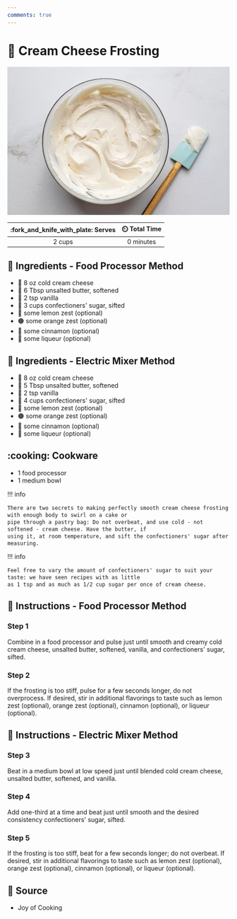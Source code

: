 ```yaml
---
comments: true
---
```

# :birthday: Cream Cheese Frosting

![Cream Cheese Frosting](../../assets/images/cream-cheese-frosting.png)

| :fork_and_knife_with_plate: Serves | :timer_clock: Total Time |
|:----------------------------------:|:-----------------------: |
| 2 cups | 0 minutes |

## :salt: Ingredients - Food Processor Method

- :bagel: 8 oz cold cream cheese
- :butter: 6 Tbsp unsalted butter, softened
- :icecream: 2 tsp vanilla
- :candy: 3 cups confectioners' sugar, sifted
- :lemon: some lemon zest (optional)
- :orange_circle: some orange zest (optional)
- :custard: some cinnamon (optional)
- :tumbler_glass: some liqueur (optional)

## :salt: Ingredients - Electric Mixer Method

- :bagel: 8 oz cold cream cheese
- :butter: 5 Tbsp unsalted butter, softened
- :icecream: 2 tsp vanilla
- :candy: 4 cups confectioners' sugar, sifted
- :lemon: some lemon zest (optional)
- :orange_circle: some orange zest (optional)
- :custard: some cinnamon (optional)
- :tumbler_glass: some liqueur (optional)

## :cooking: Cookware

- 1 food processor
- 1 medium bowl

!!! info

    There are two secrets to making perfectly smooth cream cheese frosting with enough body to swirl on a cake or
    pipe through a pastry bag: Do not overbeat, and use cold - not softened - cream cheese. Have the butter, if
    using it, at room temperature, and sift the confectioners' sugar after measuring.

!!! info

    Feel free to vary the amount of confectioners' sugar to suit your taste: we have seen recipes with as little
    as 1 tsp and as much as 1/2 cup sugar per once of cream cheese.

## :pencil: Instructions - Food Processor Method

### Step 1

Combine in a food processor and pulse just until smooth and creamy cold cream cheese, unsalted
butter, softened, vanilla, and confectioners' sugar, sifted.

### Step 2

If the frosting is too stiff, pulse for a few seconds longer, do not overprocess. If desired, stir in additional
flavorings to taste such as lemon zest (optional), orange zest (optional), cinnamon (optional), or liqueur (optional).

## :pencil: Instructions - Electric Mixer Method

### Step 3

Beat in a medium bowl at low speed just until blended cold cream cheese, unsalted butter,
softened, and vanilla.

### Step 4

Add one-third at a time and beat just until smooth and the desired consistency confectioners' sugar, sifted.

### Step 5

If the frosting is too stiff, beat for a few seconds longer; do not overbeat. If desired, stir in additional flavorings
to taste such as lemon zest (optional), orange zest (optional), cinnamon (optional), or liqueur (optional).

## :link: Source

- Joy of Cooking
